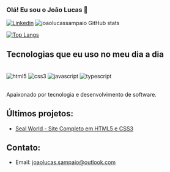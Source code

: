 ### Olá! Eu sou o João Lucas 👋

[![Linkedin](https://img.shields.io/badge/LinkedIn-0077B5?style=for-the-badge&logo=linkedin&logoColor=white
)](https://www.linkedin.com/in/joaolucas-sampaio/)
![joaolucassampaio GitHub stats](https://github-readme-stats.vercel.app/api?username=joaolucassampaio&show_icons=true&theme=tokyonight)

[![Top Langs](https://github-readme-stats.vercel.app/api/top-langs/?username=joaolucassampaio&layout=donut)](https://github.com/anuraghazra/github-readme-stats)

## Tecnologias que eu uso no meu dia a dia

<div style="display: inline_block"><br/>
    <img src="https://img.shields.io/badge/HTML5-E34F26?style=for-the-badge&logo=html5&logoColor=white" align="center" alt="html5">
    <img src="https://img.shields.io/badge/CSS3-1572B6?style=for-the-badge&logo=css3&logoColor=white" align="center" alt="css3">
    <img src="https://img.shields.io/badge/JavaScript-F7DF1E?style=for-the-badge&logo=javascript&logoColor=black" align="center" alt="javascript">
    <img src="https://img.shields.io/badge/TypeScript-007ACC?style=for-the-badge&logo=typescript&logoColor=white" align="center" alt="typescript">
</div><br/>

Apaixonado por tecnologia e desenvolvimento de software.

## Últimos projetos:
- [Seal World - Site Completo em HTML5 e CSS3](https://joaolucassampaio.github.io/Projeto-Pratico-Seal-World/)<br/>

## Contato:
- Email: joaolucas.sampaio@outlook.com
